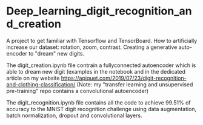 # Deep_learning_digit_recognition_and_creation
A project to get familiar with Tensorflow and TensorBoard. How to artificially increase our dataset: rotation, zoom, contrast. Creating a generative auto-encoder to "dream" new digits.

The digit_creation.ipynb file contrain a fullyconnected autoencoder which is able to dream new digit (examples in the notebook and in the dedicated article on my website https://apiquet.com/2019/07/23/digit-recognition-and-clothing-classification/
(Note: my "transfer learning and unsupervised pre-training" repo contains a convolutional autoencoder)

The digit_recognition.ipynb file contains all the code to achieve 99.51% of accuracy to the MNIST digit recognition challenge using data augmentation, batch normalization, dropout and convolutional layers.
